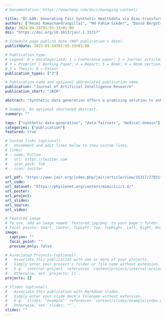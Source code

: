 ```yaml
---
# Documentation: https://wowchemy.com/docs/managing-content/

title: "Bt-GAN: Generating Fair Synthetic Healthdata via Bias-transforming Generative Adversarial Networks"
authors: ["Resmi Ramachandranpillai", "Md Fahim Sikder", "David Bergström", "Fredrik Heintz"]
date: 2024-04-25T01:55:33+01:00
doi: "https://doi.org/10.1613/jair.1.15317"

# Schedule page publish date (NOT publication's date).
publishDate: 2023-01-14T01:55:33+01:00

# Publication type.
# Legend: 0 = Uncategorized; 1 = Conference paper; 2 = Journal article;
# 3 = Preprint / Working Paper; 4 = Report; 5 = Book; 6 = Book section;
# 7 = Thesis; 8 = Patent
publication_types: ["2"]

# Publication name and optional abbreviated publication name.
publication: "Journal of Artificial Intelligence Research"
publication_short: "JAIR"

abstract: "Synthetic data generation offers a promising solution to enhance the usefulness of Electronic Healthcare Records (EHR) by generating realistic de-identified data. However, the existing literature primarily focuses on the quality of synthetic health data, neglecting the crucial aspect of fairness in downstream predictions. Consequently, models trained on synthetic EHR have faced criticism for producing biased outcomes in target tasks. These biases can arise from either spurious correlations between features or the failure of models to accurately represent sub-groups. To address these concerns, we present Bias-transforming Generative Adversarial Networks (Bt-GAN), a GAN-based synthetic data generator specifically designed for the healthcare domain. In order to tackle spurious correlations (i), we propose an information-constrained Data Generation Process (DGP) that enables the generator to learn a fair deterministic transformation based on a well-defined notion of algorithmic fairness. To overcome the challenge of capturing exact sub-group representations (ii), we incentivize the generator to preserve sub-group densities through score-based weighted sampling. This approach compels the generator to learn from underrepresented regions of the data manifold. To evaluate the effectiveness of our proposed method, we conduct extensive experiments using the Medical Information Mart for Intensive Care (MIMIC-III) database. Our results demonstrate that Bt-GAN achieves state-of-the-art accuracy while significantly improving fairness and minimizing bias amplification. Furthermore, we perform an in-depth explainability analysis to provide additional evidence supporting the validity of our study. In conclusion, our research introduces a novel and professional approach to addressing the limitations of synthetic data generation in the healthcare domain. By incorporating fairness considerations and leveraging advanced techniques such as GANs, we pave the way for more reliable and unbiased predictions in healthcare applications."

# Summary. An optional shortened abstract.
summary: ""

tags: ["synthetic-data-generation", "data-fairness", "medical-domain"]
categories: ["publication"]
featured: true

# Custom links (optional).
#   Uncomment and edit lines below to show custom links.
# links:
# - name: Follow
#   url: https://twitter.com
#   icon_pack: fab
#   icon: twitter

url_pdf: "https://www.jair.org/index.php/jair/article/view/15317/27031"
url_code:
url_dataset: "https://physionet.org/content/mimiciii/1.4/"
url_poster:
url_project:
url_slides:
url_source:
url_video:

# Featured image
# To use, add an image named `featured.jpg/png` to your page's folder. 
# Focal points: Smart, Center, TopLeft, Top, TopRight, Left, Right, BottomLeft, Bottom, BottomRight.
image:
  caption: ""
  focal_point: ""
  preview_only: false

# Associated Projects (optional).
#   Associate this publication with one or more of your projects.
#   Simply enter your project's folder or file name without extension.
#   E.g. `internal-project` references `content/project/internal-project/index.md`.
#   Otherwise, set `projects: []`.
projects: []

# Slides (optional).
#   Associate this publication with Markdown slides.
#   Simply enter your slide deck's filename without extension.
#   E.g. `slides: "example"` references `content/slides/example/index.md`.
#   Otherwise, set `slides: ""`.
slides: ""
---
```

